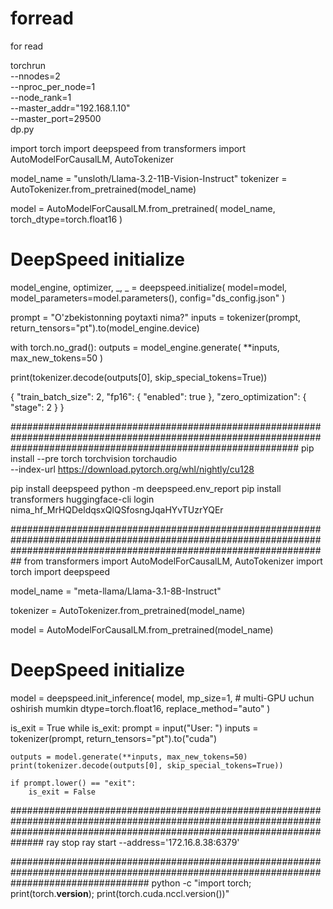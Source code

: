 # forread
for read



torchrun \
  --nnodes=2 \
  --nproc_per_node=1 \
  --node_rank=1 \
  --master_addr="192.168.1.10" \
  --master_port=29500 \
  dp.py





  import torch
import deepspeed
from transformers import AutoModelForCausalLM, AutoTokenizer

model_name = "unsloth/Llama-3.2-11B-Vision-Instruct"
tokenizer = AutoTokenizer.from_pretrained(model_name)

model = AutoModelForCausalLM.from_pretrained(
    model_name,
    torch_dtype=torch.float16
)

# DeepSpeed initialize
model_engine, optimizer, _, _ = deepspeed.initialize(
    model=model,
    model_parameters=model.parameters(),
    config="ds_config.json"
)

prompt = "O'zbekistonning poytaxti nima?"
inputs = tokenizer(prompt, return_tensors="pt").to(model_engine.device)

with torch.no_grad():
    outputs = model_engine.generate(
        **inputs,
        max_new_tokens=50
    )

print(tokenizer.decode(outputs[0], skip_special_tokens=True))




{
    "train_batch_size": 2,
    "fp16": {
      "enabled": true
    },
    "zero_optimization": {
      "stage": 2
    }
  }

  ####################################################################################################################################################################
pip install --pre torch torchvision torchaudio \
  --index-url https://download.pytorch.org/whl/nightly/cu128


pip install deepspeed
python -m deepspeed.env_report
pip install transformers
huggingface-cli login
nima_hf_MrHQDeldqsxQlQSfosngJqaHYvTUzrYQEr

##########################################################################################################################################################################
from transformers import AutoModelForCausalLM, AutoTokenizer
import torch
import deepspeed

model_name = "meta-llama/Llama-3.1-8B-Instruct"

tokenizer = AutoTokenizer.from_pretrained(model_name)

model = AutoModelForCausalLM.from_pretrained(model_name)

# DeepSpeed initialize
model = deepspeed.init_inference(
    model,
    mp_size=1,  # multi-GPU uchun oshirish mumkin
    dtype=torch.float16,
    replace_method="auto"
)


is_exit = True
while is_exit:
    prompt = input("User: ")
    inputs = tokenizer(prompt, return_tensors="pt").to("cuda")

    outputs = model.generate(**inputs, max_new_tokens=50)
    print(tokenizer.decode(outputs[0], skip_special_tokens=True))

    if prompt.lower() == "exit":
        is_exit = False
##############################################################################################################################################################################
ray stop
ray start --address='172.16.8.38:6379'


#########################################################################################################################################
python -c "import torch; print(torch.__version__); print(torch.cuda.nccl.version())"



